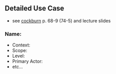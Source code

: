 ## Detailed Use Case

- see [cockburn](http://alistair.cockburn.us/get/2465) p. 68-9 (74-5) and lecture slides

### Name:
- Context:
- Scope:
- Level:
- Primary Actor:
- etc...